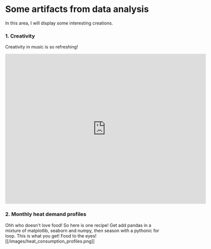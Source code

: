 # Some artifacts from data analysis
In this area, I will display some interesting creations.

### 1. Creativity
Creativity in music is so refreshing!

<iframe
    width="640"
    height="480"
    src="https://www.youtube.com/watch?v=XfR9iY5y94s"
    frameborder="0"
    allow="autoplay; encrypted-media"
    allowfullscreen
>
</iframe>


### 2. Monthly heat demand profiles
Ohh who doesn't love food! So here is one recipe! Get add pandas in a mixture of matplotlib, seaborn and numpy, then season with a pythonic for loop. This is what you get! Food to the eyes!
[[/images/heat_consumption_profiles.png]]
